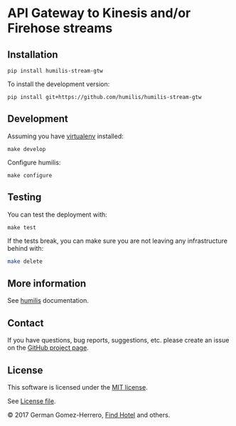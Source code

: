 # API Gateway to Kinesis and/or Firehose streams

[humilis]: https://github.com/humilis/humilis


## Installation


```
pip install humilis-stream-gtw
```


To install the development version:

```
pip install git+https://github.com/humilis/humilis-stream-gtw
```


## Development

Assuming you have [virtualenv][venv] installed:

[venv]: https://virtualenv.readthedocs.org/en/latest/

```
make develop
```

Configure humilis:

```
make configure
```


## Testing

You can test the deployment with:

```
make test
```

If the tests break, you can make sure you are not leaving any infrastructure
behind with:

```bash
make delete
```


## More information

See [humilis][humilis] documentation.

[humilis]: https://github.com/humilis/blob/master/README.md


## Contact

If you have questions, bug reports, suggestions, etc. please create an issue on
the [GitHub project page][github].

[github]: http://github.com/humilis/humilis-stream-gtw


## License

This software is licensed under the [MIT license][mit].

[mit]: http://en.wikipedia.org/wiki/MIT_License

See [License file][LICENSE].

[LICENSE]: ./LICENSE.txt


© 2017 German Gomez-Herrero, [Find Hotel][fh] and others.

[fh]: http://company.findhotel.net
